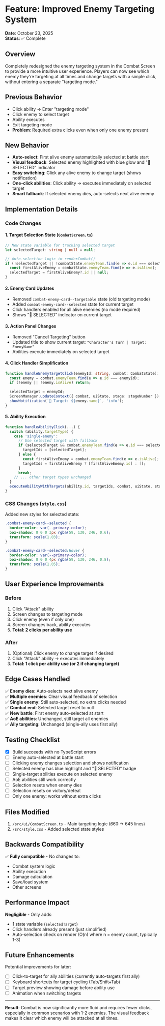 # Feature: Improved Enemy Targeting System

**Date**: October 23, 2025  
**Status**: ✅ Complete

## Overview
Completely redesigned the enemy targeting system in the Combat Screen to provide a more intuitive user experience. Players can now see which enemy they're targeting at all times and change targets with a simple click, without entering a separate "targeting mode."

## Previous Behavior
- Click ability → Enter "targeting mode"
- Click enemy to select target
- Ability executes
- Exit targeting mode
- **Problem**: Required extra clicks even when only one enemy present

## New Behavior
- **Auto-select**: First alive enemy automatically selected at battle start
- **Visual feedback**: Selected enemy highlighted with blue glow and "🎯 SELECTED" indicator
- **Easy switching**: Click any alive enemy to change target (shows notification)
- **One-click abilities**: Click ability → executes immediately on selected target
- **Smart fallback**: If selected enemy dies, auto-selects next alive enemy

## Implementation Details

### Code Changes

#### 1. Target Selection State (`CombatScreen.ts`)
```typescript
// New state variable for tracking selected target
let selectedTarget: string | null = null;

// Auto-selection logic in renderCombat()
if (!selectedTarget || !combatState.enemyTeam.find(e => e.id === selectedTarget && e.isAlive)) {
  const firstAliveEnemy = combatState.enemyTeam.find(e => e.isAlive);
  selectedTarget = firstAliveEnemy?.id || null;
}
```

#### 2. Enemy Card Updates
- Removed `combat-enemy-card--targetable` state (old targeting mode)
- Added `combat-enemy-card--selected` state for current target
- Click handlers enabled for all alive enemies (no mode required)
- Shows "🎯 SELECTED" indicator on current target

#### 3. Action Panel Changes
- Removed "Cancel Targeting" button
- Updated title to show current target: `"Character's Turn | Target: EnemyName"`
- Abilities execute immediately on selected target

#### 4. Click Handler Simplification
```typescript
function handleEnemyTargetClick(enemyId: string, combat: CombatState): void {
  const enemy = combat.enemyTeam.find(e => e.id === enemyId);
  if (!enemy || !enemy.isAlive) return;
  
  selectedTarget = enemyId;
  ScreenManager.updateContext({ combat, uiState, stage: stageNumber });
  showNotification(`🎯 Target: ${enemy.name}`, 'info');
}
```

#### 5. Ability Execution
```typescript
function handleAbilityClick(...) {
  switch (ability.targetType) {
    case 'single-enemy':
      // Use selected target with fallback
      if (selectedTarget && combat.enemyTeam.find(e => e.id === selectedTarget && e.isAlive)) {
        targetIds = [selectedTarget];
      } else {
        const firstAliveEnemy = combat.enemyTeam.find(e => e.isAlive);
        targetIds = firstAliveEnemy ? [firstAliveEnemy.id] : [];
      }
      break;
    // ... other target types unchanged
  }
  executeAbilityWithTargets(ability.id, targetIds, combat, uiState, stageNumber);
}
```

### CSS Changes (`style.css`)

Added new styles for selected state:
```css
.combat-enemy-card--selected {
  border-color: var(--primary-color);
  box-shadow: 0 0 0 3px rgba(59, 130, 246, 0.6);
  transform: scale(1.03);
}

.combat-enemy-card--selected:hover {
  border-color: var(--primary-color);
  box-shadow: 0 0 0 4px rgba(59, 130, 246, 0.8);
  transform: scale(1.05);
}
```

## User Experience Improvements

### Before
1. Click "Attack" ability
2. Screen changes to targeting mode
3. Click enemy (even if only one)
4. Screen changes back, ability executes
5. **Total: 2 clicks per ability use**

### After
1. (Optional) Click enemy to change target if desired
2. Click "Attack" ability → executes immediately
3. **Total: 1 click per ability use (or 2 if changing target)**

## Edge Cases Handled

✅ **Enemy dies**: Auto-selects next alive enemy  
✅ **Multiple enemies**: Clear visual feedback of selection  
✅ **Single enemy**: Still auto-selected, no extra clicks needed  
✅ **Combat end**: Selected target reset to null  
✅ **New battle**: First enemy auto-selected at start  
✅ **AoE abilities**: Unchanged, still target all enemies  
✅ **Ally targeting**: Unchanged (single-ally uses first ally)

## Testing Checklist

- [x] Build succeeds with no TypeScript errors
- [ ] Enemy auto-selected at battle start
- [ ] Clicking enemy changes selection and shows notification
- [ ] Selected enemy has blue highlight and "🎯 SELECTED" badge
- [ ] Single-target abilities execute on selected enemy
- [ ] AoE abilities still work correctly
- [ ] Selection resets when enemy dies
- [ ] Selection resets on victory/defeat
- [ ] Only one enemy: works without extra clicks

## Files Modified

1. `/src/ui/CombatScreen.ts` - Main targeting logic (660 → 645 lines)
2. `/src/style.css` - Added selected state styles

## Backwards Compatibility

✅ **Fully compatible** - No changes to:
- Combat system logic
- Ability execution
- Damage calculation
- Save/load system
- Other screens

## Performance Impact

**Negligible** - Only adds:
- 1 state variable (`selectedTarget`)
- Click handlers already present (just simplified)
- Auto-selection check on render (O(n) where n = enemy count, typically 1-3)

## Future Enhancements

Potential improvements for later:
- [ ] Click-to-target for ally abilities (currently auto-targets first ally)
- [ ] Keyboard shortcuts for target cycling (Tab/Shift+Tab)
- [ ] Target preview showing damage before ability use
- [ ] Animation when switching targets

---

**Result**: Combat is now significantly more fluid and requires fewer clicks, especially in common scenarios with 1-2 enemies. The visual feedback makes it clear which enemy will be attacked at all times.
